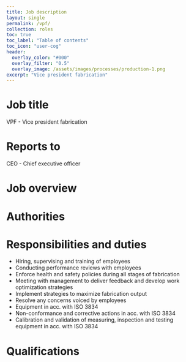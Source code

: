 ```yaml
---
title: Job description
layout: single
permalink: /vpf/
collection: roles
toc: true
toc_label: "Table of contents"
toc_icon: "user-cog"
header:
  overlay_color: "#000"
  overlay_filter: "0.5"
  overlay_image: /assets/images/processes/production-1.png
excerpt: "Vice president fabrication"
---
```

# Job title
VPF - Vice president fabrication

# Reports to
CEO - Chief executive officer

# Job overview


# Authorities


# Responsibilities and duties
 * Hiring, supervising and training of employees
 * Conducting performance reviews with employees
 * Enforce health and safety policies during all stages of fabrication
 * Meeting with management to deliver feedback and develop work optimization strategies
 * Implement strategies to maximize fabrication output
 * Resolve any concerns voiced by employees
 * Equipment in acc. with ISO 3834
 * Non-conformance and corrective actions in acc. with ISO 3834
 * Calibration and validation of measuring, inspection and testing equipment in acc. with ISO 3834

# Qualifications
